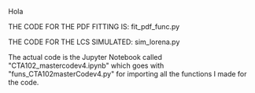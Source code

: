 Hola

THE CODE FOR THE PDF FITTING IS: fit_pdf_func.py

THE CODE FOR THE LCS SIMULATED: sim_lorena.py

The actual code is the Jupyter Notebook called "CTA102_mastercodev4.ipynb" which goes with "funs_CTA102masterCodev4.py" for importing all the functions I made for the code.
